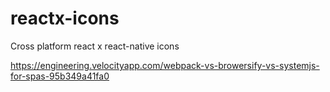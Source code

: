 # reactx-icons
Cross platform react x react-native icons

https://engineering.velocityapp.com/webpack-vs-browersify-vs-systemjs-for-spas-95b349a41fa0
